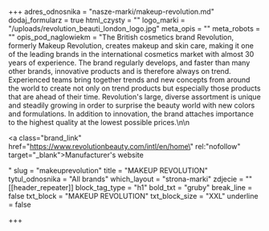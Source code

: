 +++
adres_odnosnika = "nasze-marki/makeup-revolution.md"
dodaj_formularz = true
html_czysty = ""
logo_marki = "/uploads/revolution_beauti_london_logo.jpg"
meta_opis = ""
meta_robots = ""
opis_pod_naglowiekm = "The British cosmetics brand Revolution, formerly Makeup Revolution, creates makeup and skin care, making it one of the leading brands in the international cosmetics market with almost 30 years of experience. The brand regularly develops, and faster than many other brands, innovative products and is therefore always on trend. Experienced teams bring together trends and new concepts from around the world to create not only on trend products but especially those products that are ahead of their time. Revolution's large, diverse assortment is unique and steadily growing in order to surprise the beauty world with new colors and formulations. In addition to innovation, the brand attaches importance to the highest quality at the lowest possible prices.\n\n    <p><a class=\"brand_link\" href=\"https://www.revolutionbeauty.com/intl/en/home\" rel:\"nofollow\" target=\"_blank\">Manufacturer's website</a></p>"
slug = "makeuprevolution"
title = "MAKEUP REVOLUTION"
tytul_odnosnika = "All brands"
which_layout = "strona-marki"
zdjecie = ""
[[header_repeater]]
block_tag_type = "h1"
bold_txt = "gruby"
break_line = false
txt_block = "MAKEUP REVOLUTION"
txt_block_size = "XXL"
underline = false

+++
